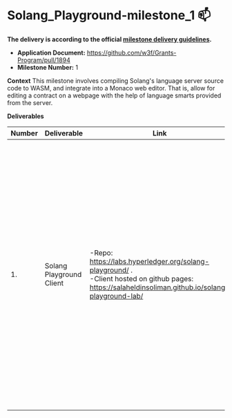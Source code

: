 # Solang_Playground-milestone_1 :mailbox:

**The delivery is according to the official [milestone delivery guidelines](https://github.com/w3f/Grants-Program/blob/master/docs/Support%20Docs/milestone-deliverables-guidelines.md).**  

* **Application Document:** https://github.com/w3f/Grants-Program/pull/1894
* **Milestone Number:** 1

**Context** 
This milestone involves compiling Solang's language server source code to WASM, and integrate into a Monaco web editor. That is, allow for editing a contract on a webpage with the help of language smarts provided from the server.


**Deliverables**


| Number | Deliverable              | Link                                                                                                                                                    | Notes                                                                                                                                                                                                                                                                                                                                                                |
| ------ | ------------------------ | ------------------------------------------------------------------------------------------------------------------------------------------------------- | -------------------------------------------------------------------------------------------------------------------------------------------------------------------------------------------------------------------------------------------------------------------------------------------------------------------------------------------------------------------- |
| 1.     | Solang Playground Client | -Repo: https://labs.hyperledger.org/solang-playground/ .<br> -Client hosted on github pages: https://salaheldinsoliman.github.io/solang-playground-lab/ | - I didn't include a Dockerfile for this milestone as I thought it is not needed at this point. Evaluators can easily visit the testing link to test the mentioned functionality. <br> - In the editor, I thought it is a good idea to keep the debugging consoles displayed in the bottom of the page. This makes evaluation and testing more easy. (In my opinion) |

